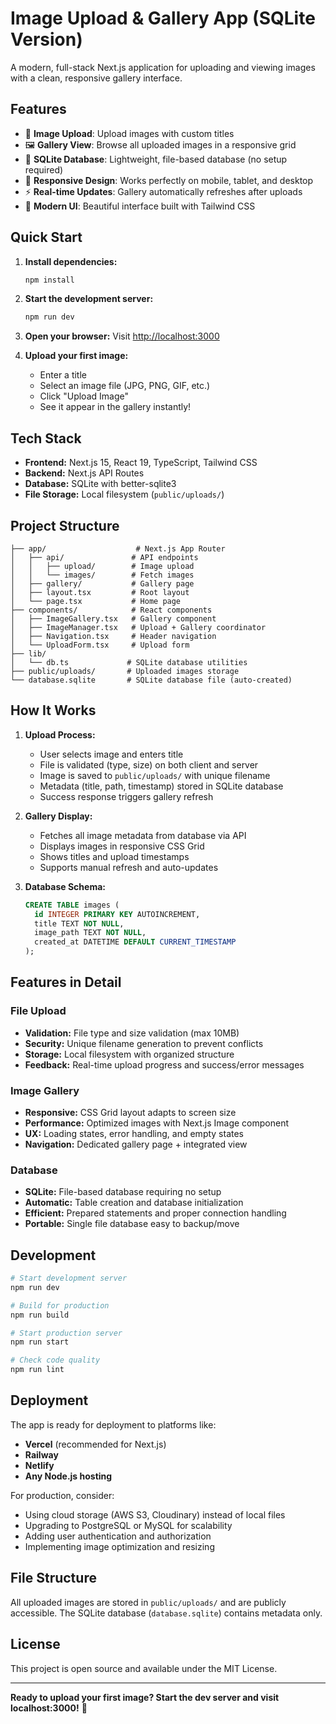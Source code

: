 # Image Upload & Gallery App (SQLite Version)

A modern, full-stack Next.js application for uploading and viewing images with a clean, responsive gallery interface.

## Features

- 📸 **Image Upload**: Upload images with custom titles
- 🖼️ **Gallery View**: Browse all uploaded images in a responsive grid
- 💾 **SQLite Database**: Lightweight, file-based database (no setup required)
- 📱 **Responsive Design**: Works perfectly on mobile, tablet, and desktop
- ⚡ **Real-time Updates**: Gallery automatically refreshes after uploads
- 🎨 **Modern UI**: Beautiful interface built with Tailwind CSS

## Quick Start

1. **Install dependencies:**

   ```bash
   npm install
   ```

2. **Start the development server:**

   ```bash
   npm run dev
   ```

3. **Open your browser:**
   Visit [http://localhost:3000](http://localhost:3000)

4. **Upload your first image:**
   - Enter a title
   - Select an image file (JPG, PNG, GIF, etc.)
   - Click "Upload Image"
   - See it appear in the gallery instantly!

## Tech Stack

- **Frontend:** Next.js 15, React 19, TypeScript, Tailwind CSS
- **Backend:** Next.js API Routes
- **Database:** SQLite with better-sqlite3
- **File Storage:** Local filesystem (`public/uploads/`)

## Project Structure

```
├── app/                    # Next.js App Router
│   ├── api/               # API endpoints
│   │   ├── upload/        # Image upload
│   │   └── images/        # Fetch images
│   ├── gallery/           # Gallery page
│   ├── layout.tsx         # Root layout
│   └── page.tsx           # Home page
├── components/            # React components
│   ├── ImageGallery.tsx   # Gallery component
│   ├── ImageManager.tsx   # Upload + Gallery coordinator
│   ├── Navigation.tsx     # Header navigation
│   └── UploadForm.tsx     # Upload form
├── lib/
│   └── db.ts             # SQLite database utilities
├── public/uploads/       # Uploaded images storage
└── database.sqlite       # SQLite database file (auto-created)
```

## How It Works

1. **Upload Process:**

   - User selects image and enters title
   - File is validated (type, size) on both client and server
   - Image is saved to `public/uploads/` with unique filename
   - Metadata (title, path, timestamp) stored in SQLite database
   - Success response triggers gallery refresh

2. **Gallery Display:**

   - Fetches all image metadata from database via API
   - Displays images in responsive CSS Grid
   - Shows titles and upload timestamps
   - Supports manual refresh and auto-updates

3. **Database Schema:**
   ```sql
   CREATE TABLE images (
     id INTEGER PRIMARY KEY AUTOINCREMENT,
     title TEXT NOT NULL,
     image_path TEXT NOT NULL,
     created_at DATETIME DEFAULT CURRENT_TIMESTAMP
   );
   ```

## Features in Detail

### File Upload

- **Validation:** File type and size validation (max 10MB)
- **Security:** Unique filename generation to prevent conflicts
- **Storage:** Local filesystem with organized structure
- **Feedback:** Real-time upload progress and success/error messages

### Image Gallery

- **Responsive:** CSS Grid layout adapts to screen size
- **Performance:** Optimized images with Next.js Image component
- **UX:** Loading states, error handling, and empty states
- **Navigation:** Dedicated gallery page + integrated view

### Database

- **SQLite:** File-based database requiring no setup
- **Automatic:** Table creation and database initialization
- **Efficient:** Prepared statements and proper connection handling
- **Portable:** Single file database easy to backup/move

## Development

```bash
# Start development server
npm run dev

# Build for production
npm run build

# Start production server
npm run start

# Check code quality
npm run lint
```

## Deployment

The app is ready for deployment to platforms like:

- **Vercel** (recommended for Next.js)
- **Railway**
- **Netlify**
- **Any Node.js hosting**

For production, consider:

- Using cloud storage (AWS S3, Cloudinary) instead of local files
- Upgrading to PostgreSQL or MySQL for scalability
- Adding user authentication and authorization
- Implementing image optimization and resizing

## File Structure

All uploaded images are stored in `public/uploads/` and are publicly accessible. The SQLite database (`database.sqlite`) contains metadata only.

## License

This project is open source and available under the MIT License.

---

**Ready to upload your first image? Start the dev server and visit localhost:3000!** 🚀
